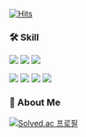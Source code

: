 <!--
![header](https://capsule-render.vercel.app/api?type=slice&color=auto&height=200&section=header&text=Welcome%20to&desc=Venh%20GitHub!&fontSize=60&rotate=14&fontAlignY=25&fontAlign=75&descAlignY=43&descAlign=80&&animation=twinkling)
-->

[![Hits](https://hits.seeyoufarm.com/api/count/incr/badge.svg?url=https%3A%2F%2Fgithub.com%2Fconf312&count_bg=%2379C83D&title_bg=%23555555&icon=&icon_color=%23E7E7E7&title=Visited&edge_flat=true)](https://hits.seeyoufarm.com)

### 🛠 Skill
<img src="https://img.shields.io/badge/Java-007396?style=flat-square&logo=CoffeeScript&logoColor=white"> <img src="https://img.shields.io/badge/Spring-6DB33F?style=flat-square&logo=Spring&logoColor=white"> <img src="https://img.shields.io/badge/Spring Data JPA & Querydsl-6DB33F?style=flat-square&logo=spring&logoColor=white">

<img src="https://img.shields.io/badge/MySQL-4479A1?style=flat-square&logo=MySQL&logoColor=white"> <img src="https://img.shields.io/badge/Redis-DC382D?style=flat-square&logo=Redis&logoColor=white"> <img src="https://img.shields.io/badge/Docker-2496ED?style=flat-square&logo=Docker&logoColor=white"> <img src="https://img.shields.io/badge/Jenkins-D24939?style=flat-square&logo=jenkins&logoColor=white">


### 🌱 About Me
[![Solved.ac
프로필](http://mazassumnida.wtf/api/v2/generate_badge?boj=conf312)](https://solved.ac/conf312)&nbsp;&nbsp;&nbsp;&nbsp; 
<!--
[![Top Langs](https://github-readme-stats.vercel.app/api/top-langs/?username=conf312&layout=compact)](https://github.com/conf312/github-readme-stats)
<img src="https://github-readme-stats.vercel.app/api?username=conf312&bg_color=30,e96443,904e95&title_color=fff&text_color=fff">
-->

<!--
- 🔭 I’m currently working on ...
- 🌱 I’m currently learning ...
- 👯 I’m looking to collaborate on ...
- 🤔 I’m looking for help with ...
- 💬 Ask me about ...
- 📫 How to reach me: ...
- 😄 Pronouns: ...
- ⚡ Fun fact: ...
-->
